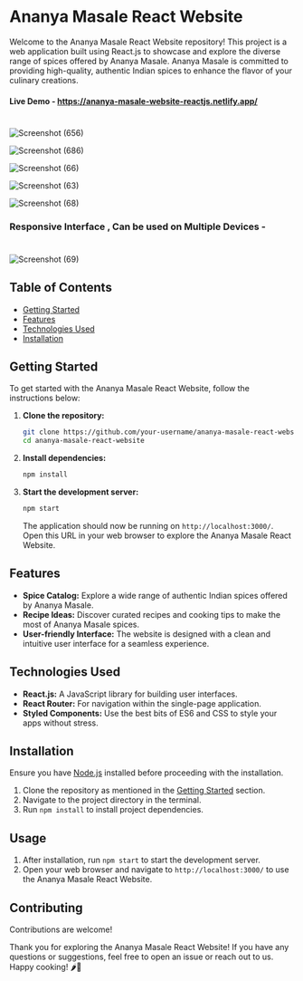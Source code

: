 # Ananya Masale React Website

Welcome to the Ananya Masale React Website repository! This project is a web application built using React.js to showcase and explore the diverse range of spices offered by Ananya Masale. Ananya Masale is committed to providing high-quality, authentic Indian spices to enhance the flavor of your culinary creations.

#### Live Demo - https://ananya-masale-website-reactjs.netlify.app/


#




![Screenshot (656)](https://github.com/MalharMane/Ananya-Masale-ecommerce-react-website-main/assets/104439115/c92dbaea-59a2-4571-908d-b14edc523acb)

![Screenshot (686)](https://github.com/MalharMane/Ananya-Masale-ecommerce-react-website-main/assets/104439115/2c7f82f5-ec9c-4bc5-9698-54e03c1917ec)


![Screenshot (66)](https://github.com/MalharMane/Ananya-Masale-ecommerce-react-website-main/assets/104439115/715b93f4-344a-4fac-8f43-535b29900317)


![Screenshot (63)](https://github.com/MalharMane/Ananya-Masale-ecommerce-react-website-main/assets/104439115/ba68dcb3-5e76-4380-9d6d-ee7fb79b3d8a)

![Screenshot (68)](https://github.com/MalharMane/Ananya-Masale-ecommerce-react-website-main/assets/104439115/d9eeadb1-290d-4f96-a73f-b32b2d8924e7)

###  Responsive Interface , Can be used on Multiple Devices -

#

![Screenshot (69)](https://github.com/MalharMane/Ananya-Masale-ecommerce-react-website-main/assets/104439115/fd30c4ff-5e90-427a-9b63-22dfb23122b2)


## Table of Contents

- [Getting Started](#getting-started)
- [Features](#features)
- [Technologies Used](#technologies-used)
- [Installation](#installation)
  

## Getting Started

To get started with the Ananya Masale React Website, follow the instructions below:

1. **Clone the repository:**
   ```bash
   git clone https://github.com/your-username/ananya-masale-react-website.git
   cd ananya-masale-react-website
   ```

2. **Install dependencies:**
   ```bash
   npm install
   ```

3. **Start the development server:**
   ```bash
   npm start
   ```

   The application should now be running on `http://localhost:3000/`. Open this URL in your web browser to explore the Ananya Masale React Website.

## Features

- **Spice Catalog:** Explore a wide range of authentic Indian spices offered by Ananya Masale.
- **Recipe Ideas:** Discover curated recipes and cooking tips to make the most of Ananya Masale spices.
- **User-friendly Interface:** The website is designed with a clean and intuitive user interface for a seamless experience.

## Technologies Used

- **React.js:** A JavaScript library for building user interfaces.
- **React Router:** For navigation within the single-page application.
- **Styled Components:** Use the best bits of ES6 and CSS to style your apps without stress.


## Installation

Ensure you have [Node.js](https://nodejs.org/) installed before proceeding with the installation.

1. Clone the repository as mentioned in the [Getting Started](#getting-started) section.
2. Navigate to the project directory in the terminal.
3. Run `npm install` to install project dependencies.

## Usage

1. After installation, run `npm start` to start the development server.
2. Open your web browser and navigate to `http://localhost:3000/` to use the Ananya Masale React Website.

## Contributing

Contributions are welcome! 



Thank you for exploring the Ananya Masale React Website! If you have any questions or suggestions, feel free to open an issue or reach out to us. Happy cooking! 🌶️🍛

